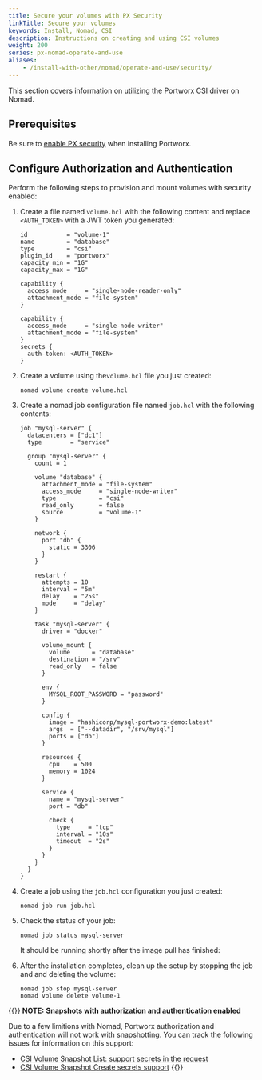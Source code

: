 ```yaml
---
title: Secure your volumes with PX Security
linkTitle: Secure your volumes
keywords: Install, Nomad, CSI
description: Instructions on creating and using CSI volumes
weight: 200
series: px-nomad-operate-and-use
aliases:
    - /install-with-other/nomad/operate-and-use/security/
---
```

This section covers information on utilizing the Portworx CSI driver on Nomad.

## Prerequisites

Be sure to [enable PX security](/install-portworx/install-with-other/nomad/installation/install-as-a-nomad-job/#enable-px-security) when installing Portworx.

## Configure Authorization and Authentication

Perform the following steps to provision and mount volumes with security enabled:

1. Create a file named `volume.hcl` with the following content and replace `<AUTH_TOKEN>` with a JWT token you generated:

    ```text
    id           = "volume-1"
    name         = "database"
    type         = "csi"
    plugin_id    = "portworx"
    capacity_min = "1G"
    capacity_max = "1G"

    capability {
      access_mode     = "single-node-reader-only"
      attachment_mode = "file-system"
    }

    capability {
      access_mode     = "single-node-writer"
      attachment_mode = "file-system"
    }
    secrets {
      auth-token: <AUTH_TOKEN>
    }
    ```


2. Create a volume using the`volume.hcl` file you just created:

    ```text
    nomad volume create volume.hcl
    ```

3. Create a nomad job configuration file named `job.hcl` with the following contents:

    ```text
    job "mysql-server" {
      datacenters = ["dc1"]
      type        = "service"

      group "mysql-server" {
        count = 1

        volume "database" {
          attachment_mode = "file-system"
          access_mode     = "single-node-writer"
          type            = "csi"
          read_only       = false
          source          = "volume-1"
        }

        network {
          port "db" {
            static = 3306
          }
        }

        restart {
          attempts = 10
          interval = "5m"
          delay    = "25s"
          mode     = "delay"
        }

        task "mysql-server" {
          driver = "docker"

          volume_mount {
            volume      = "database"
            destination = "/srv"
            read_only   = false
          }

          env {
            MYSQL_ROOT_PASSWORD = "password"
          }

          config {
            image = "hashicorp/mysql-portworx-demo:latest"
            args  = ["--datadir", "/srv/mysql"]
            ports = ["db"]
          }

          resources {
            cpu    = 500
            memory = 1024
          }

          service {
            name = "mysql-server"
            port = "db"

            check {
              type     = "tcp"
              interval = "10s"
              timeout  = "2s"
            }
          }
        }
      }
    }
    ```

4. Create a job using the `job.hcl` configuration you just created:

    ```text
    nomad job run job.hcl
    ```

5. Check the status of your job:

    ```text
    nomad job status mysql-server
    ```

    It should be running shortly after the image pull has finished:

6. After the installation completes, clean up the setup by stopping the job and and deleting the volume:

    ```text
    nomad job stop mysql-server 
    nomad volume delete volume-1
    ```

{{<info>}}
**NOTE:** **Snapshots with authorization and authentication enabled**

Due to a few limitions with Nomad, Portworx authorization and authentication will not work with snapshotting. You can track the following issues for information on this support:

* [CSI Volume Snapshot List: support secrets in the request](https://github.com/hashicorp/nomad/issues/10640)
* [CSI Volume Snapshot Create secrets support](https://github.com/hashicorp/nomad/issues/10639)
{{</info>}}
